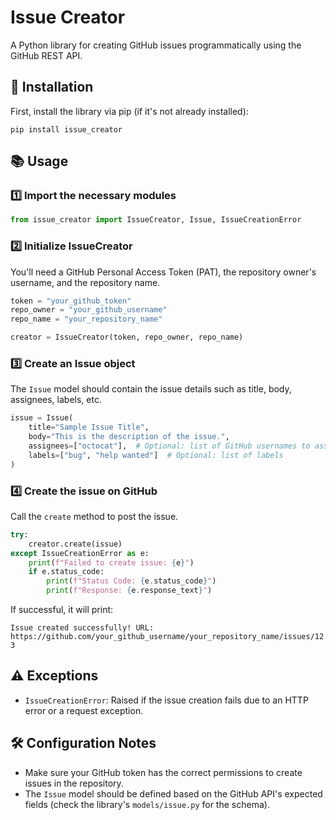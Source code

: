# Issue Creator

A Python library for creating GitHub issues programmatically using the GitHub REST API.

## 🚀 Installation

First, install the library via pip (if it's not already installed):

`pip install issue_creator`

## 📚 Usage

### 1️⃣ Import the necessary modules

```Python
from issue_creator import IssueCreator, Issue, IssueCreationError
```

### 2️⃣ Initialize IssueCreator

You'll need a GitHub Personal Access Token (PAT), the repository owner's username, and the repository name.

```Python
token = "your_github_token"
repo_owner = "your_github_username"
repo_name = "your_repository_name"

creator = IssueCreator(token, repo_owner, repo_name)
```

### 3️⃣ Create an Issue object

The `Issue` model should contain the issue details such as title, body, assignees, labels, etc.

```Python
issue = Issue(
    title="Sample Issue Title",
    body="This is the description of the issue.",
    assignees=["octocat"],  # Optional: list of GitHub usernames to assign
    labels=["bug", "help wanted"]  # Optional: list of labels
)
```

### 4️⃣ Create the issue on GitHub

Call the `create` method to post the issue.

```Python
try:
    creator.create(issue)
except IssueCreationError as e:
    print(f"Failed to create issue: {e}")
    if e.status_code:
        print(f"Status Code: {e.status_code}")
        print(f"Response: {e.response_text}")
```

If successful, it will print:

`Issue created successfully! URL: https://github.com/your_github_username/your_repository_name/issues/123`

## ⚠️ Exceptions

- `IssueCreationError`: Raised if the issue creation fails due to an HTTP error or a request exception.

## 🛠 Configuration Notes

- Make sure your GitHub token has the correct permissions to create issues in the repository.
- The `Issue` model should be defined based on the GitHub API's expected fields (check the library's `models/issue.py` for the schema).
